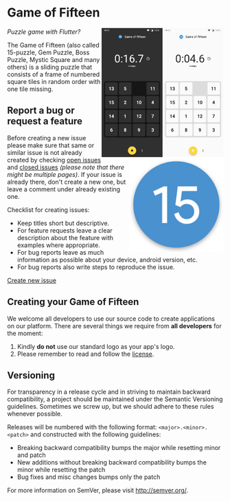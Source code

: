 Game of Fifteen
==========

<img alt="Main screen: Light" align="right" height="300"
   src="https://github.com/AChep/15puzzle/raw/master/screenshots/screenshot2.jpg" />

<img alt="Main screen: Dark" align="right" height="300"
   src="https://github.com/AChep/15puzzle/raw/master/screenshots/screenshot1.jpg" />

<img alt="Logo" align="right" height="220"
   src="https://github.com/AChep/15puzzle/raw/master/artwork/icon.png" />

*Puzzle game with Flutter?*

The Game of Fifteen (also called 15-puzzle, Gem Puzzle, Boss Puzzle, Mystic Square and many others) is a sliding puzzle that consists of a frame of numbered square tiles in random order with one tile missing. 

Report a bug or request a feature
----------------
Before creating a new issue please make sure that same or similar issue is not already created by checking [open issues][2] and [closed issues][3] *(please note that there might be multiple pages)*. If your issue is already there, don't create a new one, but leave a comment under already existing one.

Checklist for creating issues:

- Keep titles short but descriptive.
- For feature requests leave a clear description about the feature with examples where appropriate.
- For bug reports leave as much information as possible about your device, android version, etc.
- For bug reports also write steps to reproduce the issue.

[Create new issue][1]

Creating your Game of Fifteen
----------------
We welcome all developers to use our source code to create applications on our platform.
There are several things we require from **all developers** for the moment:

1. Kindly **do not** use our standard logo as your app's logo.
2. Please remember to read and follow the [license][4].

Versioning
----------------
For transparency in a release cycle and in striving to maintain backward compatibility, a project should be maintained under the Semantic Versioning guidelines. Sometimes we screw up, but we should adhere to these rules whenever possible.

Releases will be numbered with the following format: `<major>.<minor>.<patch>` and constructed with the following guidelines:
- Breaking backward compatibility bumps the major while resetting minor and patch
- New additions without breaking backward compatibility bumps the minor while resetting the patch
- Bug fixes and misc changes bumps only the patch

For more information on SemVer, please visit http://semver.org/.


[1]: https://github.com/AChep/15puzzle/issues/new
[2]: https://github.com/AChep/15puzzle/issues?state=open
[3]: https://github.com/AChep/15puzzle/issues?state=closed
[4]: https://github.com/AChep/15puzzle/blob/master/LICENSE
